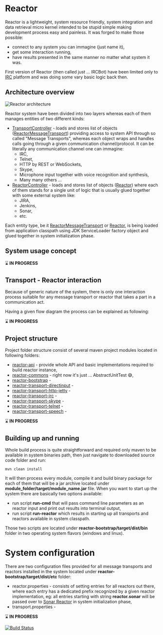 Reactor
=======
Reactor is a lightweight, system resource friendly, system integration and data retrieval micro kernel intended to be stupid simple making development process easy and painless. It was forged to make those possible:

- connect to any system you can immagine (just name it),
- get some interaction running,
- have results presented in the same manner no matter what system it was.

First version of Reactor (then called just ... IRCBot) have been limited only to [IRC](http://en.wikipedia.org/wiki/Internet_Relay_Chat) platform and was doing some vary basic logic back then.

Architecture overview
---------------------
![Reactor architecture](https://www.dropbox.com/s/govu4c4ekaazmx1/architecture.svg?dl=1)

Reactor system have been divided into two layers whereas each of them manages entities of two different kinds:

- [TransportController](https://github.com/activey/reactor/blob/master/reactor-bootstrap/src/main/java/org/reactor/transport/TransportController.java) - loads and stores list of objects ([ReactorMessageTransport](https://github.com/activey/reactor/blob/master/reactor-api/src/main/java/org/reactor/transport/ReactorMessageTransport.java)) providing access to system API through so called "Message Transports", whereas each object wraps and handles calls going through a given communication channel/protocol. It can be literally any communication channel one can immagine:
  - IRC,
  - Telnet,
  - HTTP by REST or WebSockets,
  - Skype,
  - Microphone input together with voice recognition and synthesis,
  - Many many others ...
- [ReactorController](https://github.com/activey/reactor/blob/master/reactor-bootstrap/src/main/java/org/reactor/reactor/ReactorController.java) - loads and stores list of objects ([Reactor](https://github.com/activey/reactor/blob/master/reactor-api/src/main/java/org/reactor/Reactor.java)) where each of them stands for a single unit of logic that is usually glued together with some external system like:
  - JIRA,
  - Jenkins,
  - Sonar,
  - etc.

Each entity type, be it [ReactorMessageTransport](https://github.com/activey/reactor/blob/master/reactor-api/src/main/java/org/reactor/transport/ReactorMessageTransport.java) or [Reactor](https://github.com/activey/reactor/blob/master/reactor-api/src/main/java/org/reactor/Reactor.java), is being loaded from application classpath using JDK ServiceLoader factory object and glued together in system initialization phase.

System usage concept
--------------------

:hourglass: **IN PROGRESS**

Transport - Reactor interaction
-------------------------------
Because of generic nature of the system, there is only one interaction process suitable for any message transport or reactor that takes a part in a communication act. 

Having a given flow diagram the process can be explained as following:

:hourglass: **IN PROGRESS**

Project structure
-----------------

Project folder structure consist of several maven project modules located in following folders:

- [reactor-api](https://github.com/activey/reactor/tree/master/reactor-api) - provide whole API and basic implementations required to build reactor instance,
- [reactor-commons](https://github.com/activey/reactor/tree/master/reactor-commons) - right now it's just ... AbstractUnitTest :sweat_smile:,
- [reactor-bootstrap](https://github.com/activey/reactor/tree/master/reactor-bootstrap) - 
- [reactor-transport-directinput](https://github.com/activey/reactor/tree/master/reactor-transport-directinput) -
- [reactor-transport-http-jetty](https://github.com/activey/reactor/tree/master/reactor-transport-http-jetty) - 
- [reactor-transport-irc](https://github.com/activey/reactor/tree/master/reactor-transport-irc) -
- [reactor-transport-skype](https://github.com/activey/reactor/tree/master/reactor-transport-skype) -
- [reactor-transport-telnet](https://github.com/activey/reactor/tree/master/reactor-transport-telnet) -
- [reactor-transport-speech](https://github.com/activey/reactor/tree/master/reactor-transport-speech) -

:hourglass: **IN PROGRESS**

Building up and running
-----------------------
Whole build process is quite straightforward and required only maven to be available in system binaries path, then just navigate to downloaded source code folder and run:

```
mvn clean install
```

It will then process every module, compile it and build binary package for each of them that will be a jar archive located under **module_folder/target/module_name.jar** file. When you want to start up the system there are basically two options available:
- run script **run-cmd** that will pass command line parameters as an reactor input and print out results into terminal output,
- run script **run-reactor** which results in starting up all transports and reactors available in system classpath.

Those two scripts are located under **reactor-bootstrap/target/dist/bin** folder in two operating system flavors (windows and linux).

System configuration
====================
There are two configuration files provided for all message transports and reactors installed in the system located under **reactor-bootstrap/target/dist/etc** folder:

- reactor.properties - consists of setting entries for all reactors out there, where each entry has a dedicated prefix recognized by a given reactor implementation, eg: all entries starting with string **reactor.sonar** will be passed over to [Sonar Reactor](https://github.com/activey/reactor/tree/master/reactor-sonar) in system initialization phase,
- transport.properties - 

:hourglass: **IN PROGRESS**

[![Build Status](https://snap-ci.com/activey/reactor/branch/master/build_image)](https://snap-ci.com/activey/reactor/branch/master)

